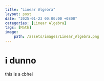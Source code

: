 ```yaml
---
title: "Linear Algebra"
layout: post
date: "2025-01-23 00:00:00 +0800"
categories: [Linear Algebra]
tags: [Math]
image:
    path: /assets/images/Linear_Algebra.png
---
```

# i dunno
this is a cbhei 